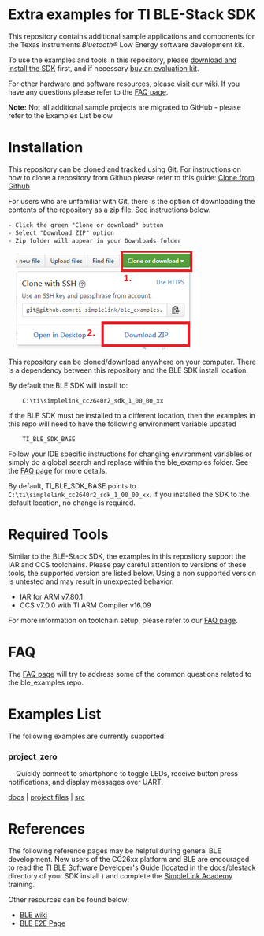 Extra examples for TI BLE-Stack SDK
===================================

This repository contains additional sample applications and components for the Texas Instruments *Bluetooth&reg;* Low Energy software development kit. 

To use the examples and tools in this repository, please [download and install the SDK](http://www.ti.com/ble-stack) first, and if necessary [buy an evaluation kit](http://www.ti.com/tool/launchxl-cc2640r2).

For other hardware and software resources, [please visit our wiki](http://www.ti.com/ble-wiki). If you have any questions please refer to the [FAQ page](docs/faq.md).

**Note:** Not all additional sample projects are migrated to GitHub - please refer to the Examples List below.

Installation
============

This repository can be cloned and tracked using Git. For instructions on how to clone a repository from Github please refer to this guide: [Clone from Github](https://help.github.com/articles/cloning-a-repository/)

For users who are unfamiliar with Git, there is the option of downloading the contents of the repository as a zip file. See instructions below.

    - Click the green "Clone or download" button
    - Select "Download ZIP" option
    - Zip folder will appear in your Downloads folder

&nbsp;&nbsp;&nbsp;&nbsp;![Download Github zip](docs/doc_resources/download_zip_github.png)

This repository can be cloned/download anywhere on your computer. There is a dependency between this repository and the BLE SDK install location.

By default the BLE SDK will install to:

        C:\ti\simplelink_cc2640r2_sdk_1_00_00_xx

If the BLE SDK must be installed to a different location, then the examples in this repo will need to have the following environment variable updated

        TI_BLE_SDK_BASE

Follow your IDE specific instructions for changing environment variables or simply do a global search and replace within the ble\_examples folder. See the [FAQ page](docs/faq.md) for more details.

By default, TI\_BLE\_SDK\_BASE points to `C:\ti\simplelink_cc2640r2_sdk_1_00_00_xx`. If you installed the SDK to the default location, no change is required.

Required Tools
==============

Similar to the BLE-Stack SDK, the examples in this repository support the IAR and CCS toolchains. Please pay careful attention to versions of these tools, the supported version are listed below. Using a non supported version is untested and may result in unexpected behavior.

 - IAR for ARM v7.80.1
 - CCS v7.0.0 with TI ARM Compiler v16.09

For more information on toolchain setup, please refer to our [FAQ page](docs/faq.md).

FAQ
===

The [FAQ page](docs/faq.md) will try to address some of the common questions related to the ble_examples repo.

Examples List
=============

The following examples are currently supported:

### project_zero
&nbsp;&nbsp;&nbsp;&nbsp;Quickly connect to smartphone to toggle LEDs, receive
button press notifications, and display messages over UART.
&nbsp;&nbsp;&nbsp;&nbsp;

[docs](docs/project_zero.md) | [project files](examples/rtos/CC2640R2_LAUNCHXL/blestack/cc2640r2_project_zero/tirtos/ccs) | [src](examples/rtos/CC2640R2_LAUNCHXL/blestack/cc2640r2_project_zero/src)

References
==========

The following reference pages may be helpful during general BLE development. New users of the CC26xx platform and BLE are encouraged to read the TI BLE Software Developer's Guide (located in the docs/blestack directory of your SDK install ) and complete the [SimpleLink Academy](http://software-dl.ti.com/lprf/simplelink_academy/overview.html) training.

Other resources can be found below:

* [BLE wiki](http://www.ti.com/ble-wiki)
* [BLE E2E Page](www.ti.com/ble-forum)